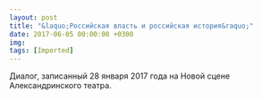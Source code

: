 ```yaml
---
layout: post
title: "&laquo;Российская власть и российская история&raquo;"
date: 2017-06-05 00:00:00 +0300
img: 
tags: [Imported]
---
```


Диалог, записанный 28 января 2017 года на Новой сцене Александринского театра.